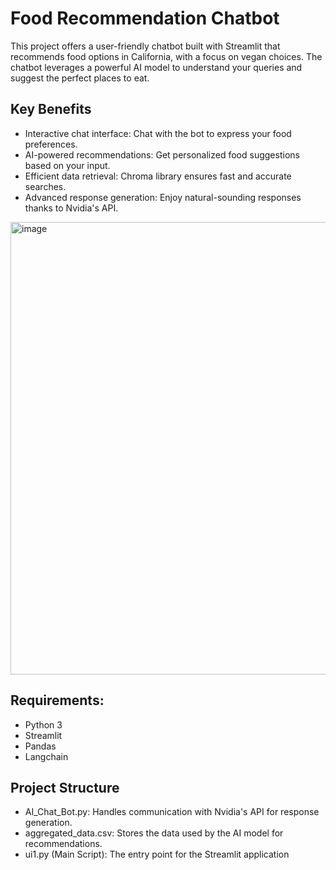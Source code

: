 # Food Recommendation Chatbot
This project offers a user-friendly chatbot built with Streamlit that recommends food options in California, with a focus on vegan choices. The chatbot leverages a powerful AI model to understand your queries and suggest the perfect places to eat.

## Key Benefits
- Interactive chat interface: Chat with the bot to express your food preferences.
- AI-powered recommendations: Get personalized food suggestions based on your input.
- Efficient data retrieval: Chroma library ensures fast and accurate searches.
- Advanced response generation: Enjoy natural-sounding responses thanks to Nvidia's API.

<img width="724" alt="image" src="https://github.com/EUPHORIA-7/Food_Recommendation_System/assets/123863667/43165a96-2b4d-4786-8c0c-87626f83ef30">

## Requirements:
- Python 3
- Streamlit
- Pandas
- Langchain

## Project Structure
- AI_Chat_Bot.py: Handles communication with Nvidia's API for response generation.
- aggregated_data.csv: Stores the data used by the AI model for recommendations.
- ui1.py (Main Script): The entry point for the Streamlit application
